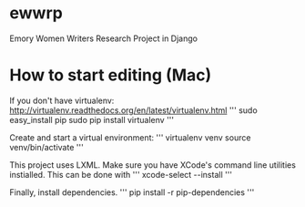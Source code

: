 ewwrp
=====

Emory Women Writers Research Project in Django

How to start editing (Mac)
=====

If you don't have virtualenv: http://virtualenv.readthedocs.org/en/latest/virtualenv.html
'''
sudo easy_install pip
sudo pip install virtualenv
'''

Create and start a virtual environment:
'''
virtualenv venv
source venv/bin/activate
'''

This project uses LXML. Make sure you have XCode's command line utilities instialled. This can be done with
'''
xcode-select --install
'''

Finally, install dependencies.
'''
pip install -r pip-dependencies
'''
